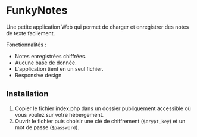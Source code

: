 # FunkyNotes

Une petite application Web qui permet de charger et enregistrer des notes
de texte facilement.

Fonctionnalités :

 * Notes enregistrées chiffrées.
 * Aucune base de donnée.
 * L'application tient en un seul fichier.
 * Responsive design

## Installation

 1. Copier le fichier index.php dans un dossier publiquement accessible où vous voulez sur votre hébergement.
 2. Ouvrir le fichier puis choisir une clé de chiffrement (`$crypt_key`) et un mot de passe (`$password`).


